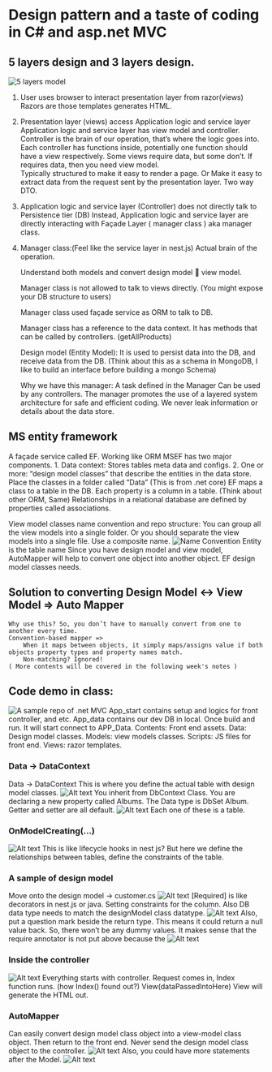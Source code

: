 # Design pattern and a taste of coding in C# and asp.net MVC

## 5 layers design and 3 layers design. 
![5 layers model](image.png)

1. User uses browser to interact presentation layer from razor(views) Razors are those templates generates HTML.

2. Presentation layer (views) access Application logic and service layer
    Application logic and service layer has view model and controller.
        Controller is the brain of our operation, that’s where the logic goes into. 
        Each controller has functions inside, potentially one function should have a view respectively.
    Some views require data, but some don’t.
        If requires data, then you need view model.  
        Typically structured to make it easy to render a page.
        Or
        Make it easy to extract data from the request sent by the presentation layer.
        Two way DTO.

3. Application logic and service layer (Controller) does not directly talk to Persistence tier (DB) Instead, Application logic and service layer are directly interacting with Façade Layer ( manager class ) aka manager class.

4. Manager class:(Feel like the service layer in nest.js)
    Actual brain of the operation.

    Understand both models and convert design model  view model.

    Manager class is not allowed to talk to views directly. (You might expose your DB structure to users)

    Manager class used façade service as ORM to talk to DB.

    Manager class has a reference to the data context. It has methods that can be called by controllers. (getAllProducts)

    Design model (Entity Model): It is used to persist data into the DB, and receive data from the DB.  (Think about this as a schema in MongoDB, I like to build an interface before building a mongo Schema)

    Why we have this manager:
        A task defined in the Manager Can be used by any controllers.
        The manager promotes the use of a layered system architecture for safe and efficient coding.
        We never leak information or details about the data store.

## MS entity framework

A façade service called EF.
Working like ORM
MSEF has two major components.
    1. Data context: Stores tables meta data and configs.
    2. One or more: “design model classes” that describe the entities in the data store.
Place the classes in a folder called “Data” (This is from .net core)
EF maps a class to a table in the DB. Each property is a column in a table. (Think about other ORM, Same)
Relationships in a relational database are defined by properties called associations.

View model classes name convention and repo structure:
    You can group all the view models into a single folder.
    Or you should separate the view models into a single file.
    Use a composite name.
    ![Name Convention](image-1.png)
    Entity is the table name
    Since you have design model and view model, AutoMapper will help to convert one object into another object. 
 EF design model classes needs.

## Solution to converting Design Model <-> View Model => Auto Mapper

    Why use this? So, you don’t have to manually convert from one to another every time.
    Convention-based mapper =>
        When it maps between objects, it simply maps/assigns value if both objects property types and property names match.
        Non-matching? Ignored!
    ( More contents will be covered in the following week's notes )


## Code demo in class:

![A sample repo of .net MVC](image-2.png)
App_start contains setup and logics for front controller, and etc.
App_data contains our dev DB in local. Once build and run. It will start connect to APP_Data.
Contents: Front end assets.
Data: Design model classes.
Models: view models classes.
Scripts: JS files for front end.
Views: razor templates.

### Data -> DataContext

Data -> DataContext This is where you define the actual table with design model classes.
![Alt text](image-3.png)
You inherit from DbContext Class.
You are declaring a new property called Albums. The Data type is DbSet Album.
Getter and setter are all default.
![Alt text](image-4.png)
Each one of these is a table.

### OnModelCreating(…)

![Alt text](image-5.png)
This is like lifecycle hooks in nest js?
But here we define the relationships between tables, define the constraints of the table.

### A sample of design model

Move onto the design model -> customer.cs
![Alt text](image-6.png)
\[Required\] is like decorators in nest.js or java. Setting constraints for the column.
Also DB data type needs to match the designModel class datatype.
![Alt text](image-7.png)
Also, put a question mark beside the return type. This means it could return a null value back. So, there won’t be any dummy values.
It makes sense that the require annotator is not put above because the
![Alt text](image-8.png)

### Inside the controller

![Alt text](image-9.png)
Everything starts with controller.
Request comes in, Index function runs.  (how Index() found out?)
View(dataPassedIntoHere)
View will generate the HTML out.

### AutoMapper

Can easily convert design model class object into a view-model class object.
Then return to the front end.
Never send the design model class object to the controller.
![Alt text](image-10.png)
Also, you could have more statements after the Model.
![Alt text](image-11.png)
